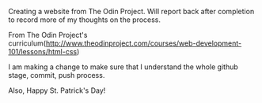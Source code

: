 ﻿Creating a website from The Odin Project. Will report back after completion to record more of my thoughts on the process.

From The Odin Project's curriculum(http://www.theodinproject.com/courses/web-development-101/lessons/html-css)

I am making a change to make sure that I understand the whole github stage, commit, push process.

Also, Happy St. Patrick's Day!